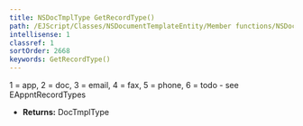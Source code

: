 ```yaml
---
title: NSDocTmplType GetRecordType()
path: /EJScript/Classes/NSDocumentTemplateEntity/Member functions/NSDocTmplType GetRecordType()
intellisense: 1
classref: 1
sortOrder: 2668
keywords: GetRecordType()
---
```



1 = app, 2 = doc, 3 = email, 4 = fax, 5 = phone, 6 = todo - see EAppntRecordTypes



* **Returns:** DocTmplType


